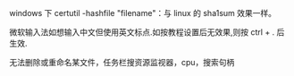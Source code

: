 windows 下 certutil -hashfile "filename"：与 linux 的 sha1sum 效果一样。

微软输入法如想输入中文但使用英文标点.如按教程设置后无效果,则按 ctrl + . 后生效.

无法删除或重命名某文件，任务栏搜资源监视器，cpu，搜索句柄
